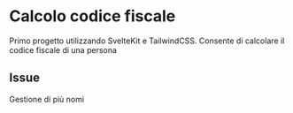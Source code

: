 # Calcolo codice fiscale

Primo progetto utilizzando SvelteKit e TailwindCSS. Consente di calcolare il codice fiscale di una persona

## Issue

Gestione di più nomi
